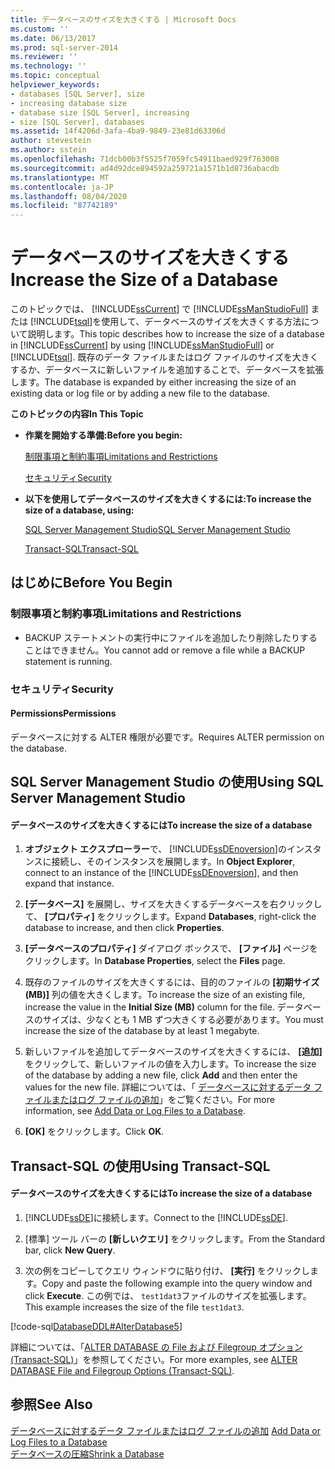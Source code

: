 ```yaml
---
title: データベースのサイズを大きくする | Microsoft Docs
ms.custom: ''
ms.date: 06/13/2017
ms.prod: sql-server-2014
ms.reviewer: ''
ms.technology: ''
ms.topic: conceptual
helpviewer_keywords:
- databases [SQL Server], size
- increasing database size
- database size [SQL Server], increasing
- size [SQL Server], databases
ms.assetid: 14f4206d-3afa-4ba9-9849-23e81d63306d
author: stevestein
ms.author: sstein
ms.openlocfilehash: 71dcb00b3f5525f7059fc54911baed929f763008
ms.sourcegitcommit: ad4d92dce894592a259721a1571b1d8736abacdb
ms.translationtype: MT
ms.contentlocale: ja-JP
ms.lasthandoff: 08/04/2020
ms.locfileid: "87742189"
---
```

# <a name="increase-the-size-of-a-database"></a><span data-ttu-id="eab39-102">データベースのサイズを大きくする</span><span class="sxs-lookup"><span data-stu-id="eab39-102">Increase the Size of a Database</span></span>
  <span data-ttu-id="eab39-103">このトピックでは、 [!INCLUDE[ssCurrent](../../includes/sscurrent-md.md)] で [!INCLUDE[ssManStudioFull](../../includes/ssmanstudiofull-md.md)] または [!INCLUDE[tsql](../../includes/tsql-md.md)]を使用して、データベースのサイズを大きくする方法について説明します。</span><span class="sxs-lookup"><span data-stu-id="eab39-103">This topic describes how to increase the size of a database in [!INCLUDE[ssCurrent](../../includes/sscurrent-md.md)] by using [!INCLUDE[ssManStudioFull](../../includes/ssmanstudiofull-md.md)] or [!INCLUDE[tsql](../../includes/tsql-md.md)].</span></span> <span data-ttu-id="eab39-104">既存のデータ ファイルまたはログ ファイルのサイズを大きくするか、データベースに新しいファイルを追加することで、データベースを拡張します。</span><span class="sxs-lookup"><span data-stu-id="eab39-104">The database is expanded by either increasing the size of an existing data or log file or by adding a new file to the database.</span></span>  
  
 <span data-ttu-id="eab39-105">**このトピックの内容**</span><span class="sxs-lookup"><span data-stu-id="eab39-105">**In This Topic**</span></span>  
  
-   <span data-ttu-id="eab39-106">**作業を開始する準備:**</span><span class="sxs-lookup"><span data-stu-id="eab39-106">**Before you begin:**</span></span>  
  
     [<span data-ttu-id="eab39-107">制限事項と制約事項</span><span class="sxs-lookup"><span data-stu-id="eab39-107">Limitations and Restrictions</span></span>](#Restrictions)  
  
     [<span data-ttu-id="eab39-108">セキュリティ</span><span class="sxs-lookup"><span data-stu-id="eab39-108">Security</span></span>](#Security)  
  
-   <span data-ttu-id="eab39-109">**以下を使用してデータベースのサイズを大きくするには:**</span><span class="sxs-lookup"><span data-stu-id="eab39-109">**To increase the size of a database, using:**</span></span>  
  
     [<span data-ttu-id="eab39-110">SQL Server Management Studio</span><span class="sxs-lookup"><span data-stu-id="eab39-110">SQL Server Management Studio</span></span>](#SSMSProcedure)  
  
     [<span data-ttu-id="eab39-111">Transact-SQL</span><span class="sxs-lookup"><span data-stu-id="eab39-111">Transact-SQL</span></span>](#TsqlProcedure)  
  
##  <a name="before-you-begin"></a><a name="BeforeYouBegin"></a> <span data-ttu-id="eab39-112">はじめに</span><span class="sxs-lookup"><span data-stu-id="eab39-112">Before You Begin</span></span>  
  
###  <a name="limitations-and-restrictions"></a><a name="Restrictions"></a> <span data-ttu-id="eab39-113">制限事項と制約事項</span><span class="sxs-lookup"><span data-stu-id="eab39-113">Limitations and Restrictions</span></span>  
  
-   <span data-ttu-id="eab39-114">BACKUP ステートメントの実行中にファイルを追加したり削除したりすることはできません。</span><span class="sxs-lookup"><span data-stu-id="eab39-114">You cannot add or remove a file while a BACKUP statement is running.</span></span>  
  
###  <a name="security"></a><a name="Security"></a> <span data-ttu-id="eab39-115">セキュリティ</span><span class="sxs-lookup"><span data-stu-id="eab39-115">Security</span></span>  
  
####  <a name="permissions"></a><a name="Permissions"></a> <span data-ttu-id="eab39-116">Permissions</span><span class="sxs-lookup"><span data-stu-id="eab39-116">Permissions</span></span>  
 <span data-ttu-id="eab39-117">データベースに対する ALTER 権限が必要です。</span><span class="sxs-lookup"><span data-stu-id="eab39-117">Requires ALTER permission on the database.</span></span>  
  
##  <a name="using-sql-server-management-studio"></a><a name="SSMSProcedure"></a> <span data-ttu-id="eab39-118">SQL Server Management Studio の使用</span><span class="sxs-lookup"><span data-stu-id="eab39-118">Using SQL Server Management Studio</span></span>  
  
#### <a name="to-increase-the-size-of-a-database"></a><span data-ttu-id="eab39-119">データベースのサイズを大きくするには</span><span class="sxs-lookup"><span data-stu-id="eab39-119">To increase the size of a database</span></span>  
  
1.  <span data-ttu-id="eab39-120">**オブジェクト エクスプローラー**で、 [!INCLUDE[ssDEnoversion](../../includes/ssdenoversion-md.md)]のインスタンスに接続し、そのインスタンスを展開します。</span><span class="sxs-lookup"><span data-stu-id="eab39-120">In **Object Explorer**, connect to an instance of the [!INCLUDE[ssDEnoversion](../../includes/ssdenoversion-md.md)], and then expand that instance.</span></span>  
  
2.  <span data-ttu-id="eab39-121">**[データベース]** を展開し、サイズを大きくするデータベースを右クリックして、 **[プロパティ]** をクリックします。</span><span class="sxs-lookup"><span data-stu-id="eab39-121">Expand **Databases**, right-click the database to increase, and then click **Properties**.</span></span>  
  
3.  <span data-ttu-id="eab39-122">**[データベースのプロパティ]** ダイアログ ボックスで、 **[ファイル]** ページをクリックします。</span><span class="sxs-lookup"><span data-stu-id="eab39-122">In **Database Properties**, select the **Files** page.</span></span>  
  
4.  <span data-ttu-id="eab39-123">既存のファイルのサイズを大きくするには、目的のファイルの **[初期サイズ (MB)]** 列の値を大きくします。</span><span class="sxs-lookup"><span data-stu-id="eab39-123">To increase the size of an existing file, increase the value in the **Initial Size (MB)** column for the file.</span></span> <span data-ttu-id="eab39-124">データベースのサイズは、少なくとも 1 MB ずつ大きくする必要があります。</span><span class="sxs-lookup"><span data-stu-id="eab39-124">You must increase the size of the database by at least 1 megabyte.</span></span>  
  
5.  <span data-ttu-id="eab39-125">新しいファイルを追加してデータベースのサイズを大きくするには、 **[追加]** をクリックして、新しいファイルの値を入力します。</span><span class="sxs-lookup"><span data-stu-id="eab39-125">To increase the size of the database by adding a new file, click **Add** and then enter the values for the new file.</span></span> <span data-ttu-id="eab39-126">詳細については、「 [データベースに対するデータ ファイルまたはログ ファイルの追加](add-data-or-log-files-to-a-database.md)」をご覧ください。</span><span class="sxs-lookup"><span data-stu-id="eab39-126">For more information, see [Add Data or Log Files to a Database](add-data-or-log-files-to-a-database.md).</span></span>  
  
6.  <span data-ttu-id="eab39-127">**[OK]** をクリックします。</span><span class="sxs-lookup"><span data-stu-id="eab39-127">Click **OK**.</span></span>  
  
##  <a name="using-transact-sql"></a><a name="TsqlProcedure"></a> <span data-ttu-id="eab39-128">Transact-SQL の使用</span><span class="sxs-lookup"><span data-stu-id="eab39-128">Using Transact-SQL</span></span>  
  
#### <a name="to-increase-the-size-of-a-database"></a><span data-ttu-id="eab39-129">データベースのサイズを大きくするには</span><span class="sxs-lookup"><span data-stu-id="eab39-129">To increase the size of a database</span></span>  
  
1.  <span data-ttu-id="eab39-130">[!INCLUDE[ssDE](../../includes/ssde-md.md)]に接続します。</span><span class="sxs-lookup"><span data-stu-id="eab39-130">Connect to the [!INCLUDE[ssDE](../../includes/ssde-md.md)].</span></span>  
  
2.  <span data-ttu-id="eab39-131">[標準] ツール バーの **[新しいクエリ]** をクリックします。</span><span class="sxs-lookup"><span data-stu-id="eab39-131">From the Standard bar, click **New Query**.</span></span>  
  
3.  <span data-ttu-id="eab39-132">次の例をコピーしてクエリ ウィンドウに貼り付け、 **[実行]** をクリックします。</span><span class="sxs-lookup"><span data-stu-id="eab39-132">Copy and paste the following example into the query window and click **Execute**.</span></span> <span data-ttu-id="eab39-133">この例では、 `test1dat3`ファイルのサイズを拡張します。</span><span class="sxs-lookup"><span data-stu-id="eab39-133">This example increases the size of the file `test1dat3`.</span></span>  
  
 [!code-sql[DatabaseDDL#AlterDatabase5](../../snippets/tsql/SQL14/tsql/databaseddl/transact-sql/alterdatabase.sql#alterdatabase5)]  
  
 <span data-ttu-id="eab39-134">詳細については、「[ALTER DATABASE の File および Filegroup オプション &#40;Transact-SQL&#41;](/sql/t-sql/statements/alter-database-transact-sql-file-and-filegroup-options)」を参照してください。</span><span class="sxs-lookup"><span data-stu-id="eab39-134">For more examples, see [ALTER DATABASE File and Filegroup Options &#40;Transact-SQL&#41;](/sql/t-sql/statements/alter-database-transact-sql-file-and-filegroup-options).</span></span>  
  
## <a name="see-also"></a><span data-ttu-id="eab39-135">参照</span><span class="sxs-lookup"><span data-stu-id="eab39-135">See Also</span></span>  
 <span data-ttu-id="eab39-136">[データベースに対するデータ ファイルまたはログ ファイルの追加](add-data-or-log-files-to-a-database.md) </span><span class="sxs-lookup"><span data-stu-id="eab39-136">[Add Data or Log Files to a Database](add-data-or-log-files-to-a-database.md) </span></span>  
 [<span data-ttu-id="eab39-137">データベースの圧縮</span><span class="sxs-lookup"><span data-stu-id="eab39-137">Shrink a Database</span></span>](shrink-a-database.md)  
  
  
